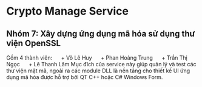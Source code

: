 # Crypto Manage Service
## Nhóm 7: Xây dựng ứng dụng mã hóa sử dụng thư viện OpenSSL
Gồm 4 thành viên:
&nbsp;&nbsp;&nbsp;&nbsp; + Võ Lê Huy
&nbsp;&nbsp;&nbsp;&nbsp; + Phan Hoàng Trung
&nbsp;&nbsp;&nbsp;&nbsp; + Trần Thị Ngọc
&nbsp;&nbsp;&nbsp;&nbsp; + Lê Thanh Lâm
Mục đích của service này giúp quản lý và test các thư viện mật mã, ngoài ra các module DLL là nền tảng cho thiết kế UI ứng dụng mã hóa được hỗ trợ bởi QT C++ hoặc C# Windows Form.
